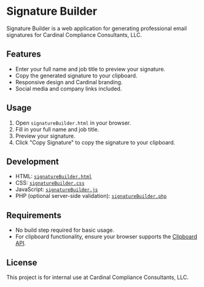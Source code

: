 # Signature Builder

Signature Builder is a web application for generating professional email signatures for Cardinal Compliance Consultants, LLC.

## Features

- Enter your full name and job title to preview your signature.
- Copy the generated signature to your clipboard.
- Responsive design and Cardinal branding.
- Social media and company links included.

## Usage

1. Open `signatureBuilder.html` in your browser.
2. Fill in your full name and job title.
3. Preview your signature.
4. Click "Copy Signature" to copy the signature to your clipboard.

## Development

- HTML: [`signatureBuilder.html`](signatureBuilder.html)
- CSS: [`signatureBuilder.css`](signatureBuilder.css)
- JavaScript: [`signatureBuilder.js`](signatureBuilder.js)
- PHP (optional server-side validation): [`signatureBuilder.php`](signatureBuilder.php)

## Requirements

- No build step required for basic usage.
- For clipboard functionality, ensure your browser supports the [Clipboard API](https://developer.mozilla.org/en-US/docs/Web/API/Clipboard_API).

## License

This project is for internal use at Cardinal Compliance Consultants, LLC.
